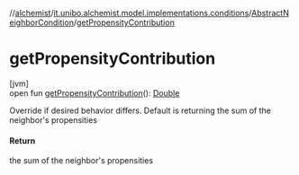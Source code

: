 //[alchemist](../../../index.md)/[it.unibo.alchemist.model.implementations.conditions](../index.md)/[AbstractNeighborCondition](index.md)/[getPropensityContribution](get-propensity-contribution.md)

# getPropensityContribution

[jvm]\
open fun [getPropensityContribution](get-propensity-contribution.md)(): [Double](https://kotlinlang.org/api/latest/jvm/stdlib/kotlin/-double/index.html)

Override if desired behavior differs. Default is returning the sum of the neighbor's propensities

#### Return

the sum of the neighbor's propensities
